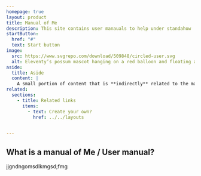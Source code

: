 ```yaml
---
homepage: true
layout: product
title: Manual of Me
description: This site contains user manauals to help under standahow
startButton:
  href: "#"
  text: Start button
image:
  src: https://www.svgrepo.com/download/509848/circled-user.svg
  alt: Eleventy’s possum mascot hanging on a red balloon and floating above a laptop.
aside:
  title: Aside
  content: | 
    A small portion of content that is **indirectly** related to the main content.
related:
  sections:
    - title: Related links
      items:
        - text: Create your own?
          href: ../../layouts

     
---
```

## What is a manual of Me / User manual?

jjgndngomsdlkmgsd;fmg


